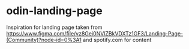 # odin-landing-page

Inspiration for landing page taken from https://www.figma.com/file/vz8Gei0NVlZBkVDXTz1GF3/Landing-Page-(Community)?node-id=0%3A1 and spotify.com for content
